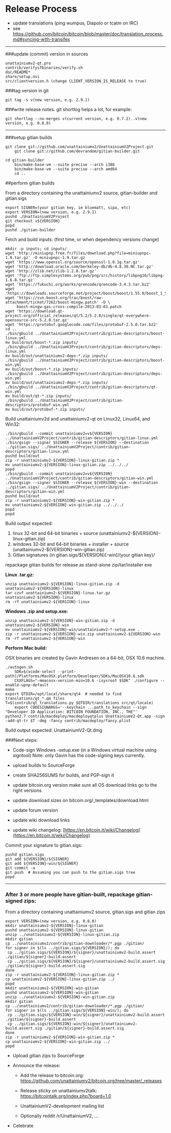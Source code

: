 Release Process
====================

* update translations (ping wumpus, Diapolo or tcatm on IRC)
* see https://github.com/bitcoin/bitcoin/blob/master/doc/translation_process.md#syncing-with-transifex

* * *

###update (commit) version in sources


	unattainiumv2-qt.pro
	contrib/verifysfbinaries/verify.sh
	doc/README*
	share/setup.nsi
	src/clientversion.h (change CLIENT_VERSION_IS_RELEASE to true)

###tag version in git

	git tag -s v(new version, e.g. 2.9.1)

###write release notes. git shortlog helps a lot, for example:

	git shortlog --no-merges v(current version, e.g. 0.7.2)..v(new version, e.g. 0.8.0)

* * *

###setup gitian builds

 	git clone git://github.com/unattainiumv2/UnattainiumV2Project.git
    	git clone git://github.com/devrandom/gitian-builder.git
 	
 	cd gitian-builder
    	bin/make-base-vm --suite precise --arch i386
    	bin/make-base-vm --suite precise --arch amd64
    	cd ..

##perform gitian builds

 From a directory containing the unattainiumv2 source, gitian-builder and gitian.sigs
  
	export SIGNER=(your gitian key, ie bluematt, sipa, etc)
	export VERSION=(new version, e.g. 2.9.1)
	pushd ./UnattainiumV2Project
	git checkout v${VERSION}
	popd
	pushd ./gitian-builder

 Fetch and build inputs: (first time, or when dependency versions change)

	mkdir -p inputs; cd inputs/
	wget 'http://miniupnp.free.fr/files/download.php?file=miniupnpc-1.9.tar.gz' -O miniupnpc-1.9.tar.gz
	wget 'https://www.openssl.org/source/openssl-1.0.1g.tar.gz'
	wget 'http://download.oracle.com/berkeley-db/db-4.8.30.NC.tar.gz'
	wget 'http://zlib.net/zlib-1.2.8.tar.gz'
	wget 'ftp://ftp.simplesystems.org/pub/png/src/history/libpng16/libpng-1.6.8.tar.gz'
	wget 'https://fukuchi.org/works/qrencode/qrencode-3.4.3.tar.bz2'
	wget 'https://downloads.sourceforge.net/project/boost/boost/1.55.0/boost_1_55_0.tar.bz2'
	wget 'https://svn.boost.org/trac/boost/raw-attachment/ticket/7262/boost-mingw.patch' -O \ 
	     boost-mingw-gas-cross-compile-2013-03-03.patch
	wget 'https://download.qt-project.org/official_releases/qt/5.2/5.2.0/single/qt-everywhere-opensource-src-5.2.0.tar.gz'
	wget 'https://protobuf.googlecode.com/files/protobuf-2.5.0.tar.bz2'
	cd ..
	./bin/gbuild ../UnattainiumV2Project/contrib/gitian-descriptors/boost-linux.yml
	mv build/out/boost-*.zip inputs/
	./bin/gbuild ../UnattainiumV2Project/contrib/gitian-descriptors/deps-linux.yml
	mv build/out/unattainiumv2-deps-*.zip inputs/
	./bin/gbuild ../UnattainiumV2Project/contrib/gitian-descriptors/boost-win.yml
	mv build/out/boost-*.zip inputs/
	./bin/gbuild ../UnattainiumV2Project/contrib/gitian-descriptors/deps-win.yml
	mv build/out/unattainiumv2-deps-*.zip inputs/
	./bin/gbuild ../UnattainiumV2Project/contrib/gitian-descriptors/qt-win.yml
	mv build/out/qt-*.zip inputs/
	./bin/gbuild ../UnattainiumV2Project/contrib/gitian-descriptors/protobuf-win.yml
	mv build/out/protobuf-*.zip inputs/

 Build unattainiumv2d and unattainiumv2-qt on Linux32, Linux64, and Win32:
  
	./bin/gbuild --commit unattainiumv2=v${VERSION} ../UnattainiumV2Project/contrib/gitian-descriptors/gitian-linux.yml
	./bin/gsign --signer $SIGNER --release ${VERSION} --destination ../gitian.sigs/ ../UnattainiumV2Project/contrib/gitian-descriptors/gitian-linux.yml
	pushd build/out
	zip -r unattainiumv2-${VERSION}-linux-gitian.zip *
	mv unattainiumv2-${VERSION}-linux-gitian.zip ../../../
	popd
	./bin/gbuild --commit unattainiumv2=v${VERSION} ../UnattainiumV2Project/contrib/gitian-descriptors/gitian-win.yml
	./bin/gsign --signer $SIGNER --release ${VERSION}-win --destination ../gitian.sigs/ ../UnattainiumV2Project/contrib/gitian-descriptors/gitian-win.yml
	pushd build/out
	zip -r unattainiumv2-${VERSION}-win-gitian.zip *
	mv unattainiumv2-${VERSION}-win-gitian.zip ../../../
	popd
	popd

  Build output expected:

  1. linux 32-bit and 64-bit binaries + source (unattainiumv2-${VERSION}-linux-gitian.zip)
  2. windows 32-bit and 64-bit binaries + installer + source (unattainiumv2-${VERSION}-win-gitian.zip)
  3. Gitian signatures (in gitian.sigs/${VERSION}[-win]/(your gitian key)/

repackage gitian builds for release as stand-alone zip/tar/installer exe

**Linux .tar.gz:**

	unzip unattainiumv2-${VERSION}-linux-gitian.zip -d unattainiumv2-${VERSION}-linux
	tar czvf unattainiumv2-${VERSION}-linux.tar.gz unattainiumv2-${VERSION}-linux
	rm -rf unattainiumv2-${VERSION}-linux

**Windows .zip and setup.exe:**

	unzip unattainiumv2-${VERSION}-win-gitian.zip -d unattainiumv2-${VERSION}-win
	mv unattainiumv2-${VERSION}-win/unattainiumv2-*-setup.exe .
	zip -r unattainiumv2-${VERSION}-win.zip unattainiumv2-${VERSION}-win
	rm -rf unattainiumv2-${VERSION}-win

**Perform Mac build:**

  OSX binaries are created by Gavin Andresen on a 64-bit, OSX 10.6 machine.

	./autogen.sh
        SDK=$(xcode-select --print-path)/Platforms/MacOSX.platform/Developer/SDKs/MacOSX10.6.sdk
        CXXFLAGS="-mmacosx-version-min=10.6 -isysroot $SDK" ./configure --enable-upnp-default
	make
	export QTDIR=/opt/local/share/qt4  # needed to find translations/qt_*.qm files
	T=$(contrib/qt_translations.py $QTDIR/translations src/qt/locale)
        export CODESIGNARGS='--keychain ...path_to_keychain --sign "Developer ID Application: BITCOIN FOUNDATION, INC., THE"'
	python2.7 contrib/macdeploy/macdeployqtplus UnattainiumV2-Qt.app -sign -add-qt-tr $T -dmg -fancy contrib/macdeploy/fancy.plist

 Build output expected: UnattainiumV2-Qt.dmg

###Next steps:

* Code-sign Windows -setup.exe (in a Windows virtual machine using signtool)
 Note: only Gavin has the code-signing keys currently.

* upload builds to SourceForge

* create SHA256SUMS for builds, and PGP-sign it

* update bitcoin.org version
  make sure all OS download links go to the right versions
  
* update download sizes on bitcoin.org/_templates/download.html

* update forum version

* update wiki download links

* update wiki changelog: [https://en.bitcoin.it/wiki/Changelog](https://en.bitcoin.it/wiki/Changelog)

Commit your signature to gitian.sigs:

	pushd gitian.sigs
	git add ${VERSION}/${SIGNER}
	git add ${VERSION}-win/${SIGNER}
	git commit -a
	git push  # Assuming you can push to the gitian.sigs tree
	popd

-------------------------------------------------------------------------

### After 3 or more people have gitian-built, repackage gitian-signed zips:

From a directory containing unattainiumv2 source, gitian.sigs and gitian zips

	export VERSION=(new version, e.g. 0.8.0)
	mkdir unattainiumv2-${VERSION}-linux-gitian
	pushd unattainiumv2-${VERSION}-linux-gitian
	unzip ../unattainiumv2-${VERSION}-linux-gitian.zip
	mkdir gitian
	cp ../unattainiumv2/contrib/gitian-downloader/*.pgp ./gitian/
	for signer in $(ls ../gitian.sigs/${VERSION}/); do
	 cp ../gitian.sigs/${VERSION}/${signer}/unattainiumv2-build.assert ./gitian/${signer}-build.assert
	 cp ../gitian.sigs/${VERSION}/${signer}/unattainiumv2-build.assert.sig ./gitian/${signer}-build.assert.sig
	done
	zip -r unattainiumv2-${VERSION}-linux-gitian.zip *
	cp unattainiumv2-${VERSION}-linux-gitian.zip ../
	popd
	mkdir unattainiumv2-${VERSION}-win-gitian
	pushd unattainiumv2-${VERSION}-win-gitian
	unzip ../unattainiumv2-${VERSION}-win-gitian.zip
	mkdir gitian
	cp ../unattainiumv2/contrib/gitian-downloader/*.pgp ./gitian/
	for signer in $(ls ../gitian.sigs/${VERSION}-win/); do
	 cp ../gitian.sigs/${VERSION}-win/${signer}/unattainiumv2-build.assert ./gitian/${signer}-build.assert
	 cp ../gitian.sigs/${VERSION}-win/${signer}/unattainiumv2-build.assert.sig ./gitian/${signer}-build.assert.sig
	done
	zip -r unattainiumv2-${VERSION}-win-gitian.zip *
	cp unattainiumv2-${VERSION}-win-gitian.zip ../
	popd

- Upload gitian zips to SourceForge

- Announce the release:

  - Add the release to bitcoin.org: https://github.com/unattainiumv2/bitcoin.org/tree/master/_releases

  - Release sticky on unattainiumv2talk: https://bitcointalk.org/index.php?board=1.0

  - UnattainiumV2-development mailing list

  - Optionally reddit /r/UnattainiumV2, ...

- Celebrate 
